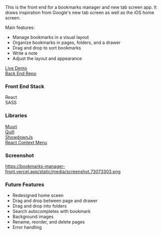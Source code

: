 This is the front end for a bookmarks manager and new tab screen app. It draws inspiration from Google's new tab screen as well as the iOS home screen.

Main features:
- Manage bookmarks in a visual layout
- Organize bookmarks in pages, folders, and a drawer
- Drag and drop to sort bookmarks
- Write a note
- Adjust the layout and appearance

[Live Demo](http://localhost:3000)<br/>
[Back End Repo](https://github.com/Taeil2/bookmarks-manager-back)

### Front End Stack
React<br/>
SASS

### Libraries
[Muuri](https://paol-imi.github.io/muuri-react/)<br/>
[Quill](https://quilljs.com/)<br/>
[ShowdownJs](http://showdownjs.com/)<br/>
[React Context Menu](https://github.com/vkbansal/react-contextmenu)

### Screenshot
https://bookmarks-manager-front.vercel.app/static/media/screenshot.73073303.png

### Future Features
- Redesigned home sceen
- Drag and drop between page and drawer
- Drag and drop into folders
- Search autocompletes with bookmark
- Background images
- Rename, reorder, and delete pages
- Error handling
